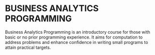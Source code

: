 # BUSINESS ANALYTICS PROGRAMMING
Business Analytics Programming is an introductory course for those with basic or no prior programming experience.
It aims for computation to address problems and enhance confidence in writing small programs to attain practical targets.
